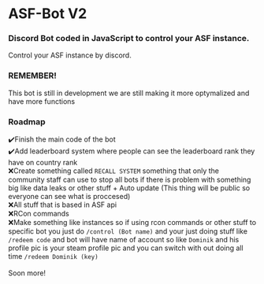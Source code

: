 # ASF-Bot V2

### Discord Bot coded in JavaScript to control your ASF instance.
Control your ASF instance by discord.

### REMEMBER!
This bot is still in development we are still making it more optymalized and have more functions

### Roadmap
✔️Finish the main code of the bot<br>
✔️Add leaderboard system where people can see the leaderboard rank they have on country rank<br>
❌Create something called `RECALL SYSTEM` something that only the community staff can use to stop all bots if there is problem with something big like data leaks or other stuff + Auto update (This thing will be public so everyone can see what is proccesed)<br>
❌All stuff that is based in ASF api<br>
❌RCon commands<br>
❌Make something like instances so if using rcon commands or other stuff to specific bot you just do `/control (Bot name)` and your just doing stuff like `/redeem code` and bot will have name of account so like `Dominik` and his profile pic is your steam profile pic and you can switch with out doing all time `/redeem Dominik (key)`<br><br>
Soon more!
